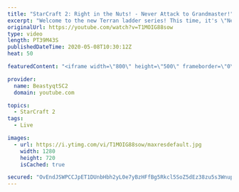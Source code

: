 ```yaml
---
title: "StarCraft 2: Right in the Nuts! - Never Attack to Grandmaster!"
excerpt: "Welcome to the new Terran ladder series! This time, it's \"Never Attack to Grandmaster!\" In this challenge, I play as Terran on the EU ladder, and in every game I'm not allowed to attack with any units except for using Ghosts. I'm allowed to make any army units for defending, as long as I don't attack"
originalUrl: https://youtube.com/watch?v=T1MOIG88sow
type: video
length: PT39M43S
publishedDateTime: 2020-05-08T10:30:12Z
heat: 50

featuredContent: "<iframe width=\"800\" height=\"500\" frameborder=\"0\" src=\"https://www.youtube.com/embed/T1MOIG88sow\" allow=\"accelerometer; autoplay; encrypted-media; gyroscope; picture-in-picture\" allowfullscreen></iframe>"

provider:
  name: BeastyqtSC2
  domain: youtube.com

topics:
  - StarCraft 2
tags:
  - Live

images:
  - url: https://i.ytimg.com/vi/T1MOIG88sow/maxresdefault.jpg
    width: 1280
    height: 720
    isCached: true

secured: "OvEndJSWPCCJpET1DUnbHbh2yL0e7yBzHFfBg5Rkcl5SoZ5dEz38zu5s3Wnupf+IZ74qkPaNmitiz1vCOUiKBhw8DywtZoyujulvVofxpgD2Cq4GTW7UIfTxFrBeUn1/oN+3bW6dAQ2SAp/+o9QaHS/AM1h5UxjMD+Bu5xYgrQtaFoYtbjTqN5jzdi5h5gfm+dKoNl9XWVS3KT72h3QcP9gxnEjbkrLGaueMWXA1tU0oTXKVobW8WlRsNYlmjbK/1H42JqcdnreL3CJfLMRyeNXmnCrZKXr3AXfV92SEtFtycc5GX4VIsxvrEY/Z+EP0nv5quUCg1AhDLuciN08DV2JGv1KT4C/pKQiAg5reY2/sVTkI6ELbRlSkbbRYCyB0lwgUdcXlnwzNhYogv5zOUo8RyUb90Oy6gM8QIXfUKHs=;fYgTmmm2lTG3dh52hxiYcw=="
---
```


